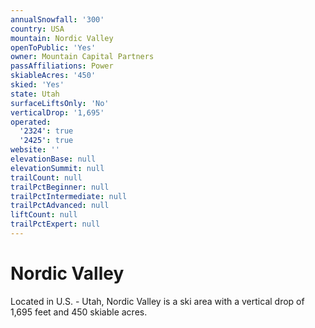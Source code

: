 ```yaml
---
annualSnowfall: '300'
country: USA
mountain: Nordic Valley
openToPublic: 'Yes'
owner: Mountain Capital Partners
passAffiliations: Power
skiableAcres: '450'
skied: 'Yes'
state: Utah
surfaceLiftsOnly: 'No'
verticalDrop: '1,695'
operated:
  '2324': true
  '2425': true
website: ''
elevationBase: null
elevationSummit: null
trailCount: null
trailPctBeginner: null
trailPctIntermediate: null
trailPctAdvanced: null
liftCount: null
trailPctExpert: null
---
```



# Nordic Valley

Located in U.S. - Utah, Nordic Valley is a ski area with a vertical drop of 1,695 feet and 450 skiable acres.
